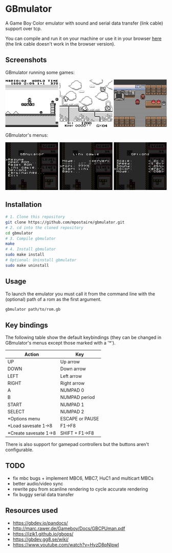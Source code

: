 # GBmulator
A Game Boy Color emulator with sound and serial data transfer (link cable) support over tcp.

You can compile and run it on your machine or use it in your browser [here](https://mpostaire.github.io/gbmulator) (the link cable doesn't work in the browser version).

## Screenshots

GBmulator running some games:

![games](images/games.png)

GBmulator's menus:

![menus](images/menus.png)

## Installation

```sh
# 1. Clone this repository
git clone https://github.com/mpostaire/gbmulator.git
# 2. cd into the cloned repository
cd gbmulator
# 3. Compile gbmulator
make
# 4. Install gbmulator
sudo make install
# Optional: Uninstall gbmulator
sudo make uninstall
```

## Usage

To launch the emulator you must call it from the command line with the (optional) path of a rom as the first argument.
```sh
gbmulator path/to/rom.gb
```

## Key bindings

The following table show the default keybindings (they can be changed in GBmulator's menus except those marked with a '*').

|Action|Key|
|---|---|
|UP|Up arrow|
|DOWN|Down arrow|
|LEFT|Left arrow|
|RIGHT|Right arrow|
|A|NUMPAD 0|
|B|NUMPAD period|
|START|NUMPAD 1|
|SELECT|NUMPAD 2|
|*Options menu|ESCAPE or PAUSE|
|*Load savesate 1->8|F1->F8|
|*Create savesate 1->8|SHIFT + F1->F8|

There is also support for gamepad controllers but the buttons aren't configurable.

## TODO

- fix mbc bugs + implement MBC6, MBC7, HuC1 and multicart MBCs
- better audio/video sync
- rewrite ppu from scanline rendering to cycle accurate rendering
- fix buggy serial data transfer

## Resources used
- https://gbdev.io/pandocs/
- http://marc.rawer.de/Gameboy/Docs/GBCPUman.pdf
- https://izik1.github.io/gbops/
- https://gbdev.gg8.se/wiki/
- https://www.youtube.com/watch?v=HyzD8pNlpwI
